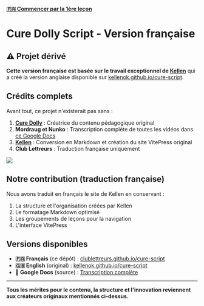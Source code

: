**[🇫🇷 Commencer par la 1ère leçon
](https://clublettreurs.github.io/cure-script/1-the-basic-types-of-sentences.html)**

# Cure Dolly Script - Version française

## ⚠️ Projet dérivé

**Cette version française est basée sur le travail exceptionnel de [Kellen](https://bento.me/kln)** qui a créé la version anglaise disponible sur [kellenok.github.io/cure-script](https://kellenok.github.io/cure-script/).

## Crédits complets

Avant tout, ce projet n'existerait pas sans :

1. **[Cure Dolly](https://www.youtube.com/playlist?list=PLg9uYxuZf8x_A-vcqqyOFZu06WlhnypWj)** : Créatrice du contenu pédagogique original
2. **Mordraug et Nunko** : Transcription complète de toutes les vidéos dans [ce Google Docs](https://docs.google.com/document/d/1XpuXerkGU8waJ4DPDNJA4bGeqOvM-csXjTe57iHARHc/)
3. **[Kellen](https://bento.me/kln)** : Conversion en Markdown et création du site VitePress original
4. **Club Lettreurs** : Traduction française uniquement

<img src="https://i.imgur.com/YOWRijj.png">

## Notre contribution (traduction française)

Nous avons traduit en français le site de Kellen en conservant :

1. La structure et l'organisation créées par Kellen
2. Le formatage Markdown optimisé
3. Les groupements de leçons pour la navigation
4. L'interface VitePress

## Versions disponibles

- **🇫🇷 Français** (ce dépôt) : [clublettreurs.github.io/cure-script](https://clublettreurs.github.io/cure-script/)
- **🇬🇧 English** (original) : [kellenok.github.io/cure-script](https://kellenok.github.io/cure-script/)
- **📄 Google Docs** (source) : [Transcription complète](https://docs.google.com/document/d/1XpuXerkGU8waJ4DPDNJA4bGeqOvM-csXjTe57iHARHc/)

---

**Tous les mérites pour le contenu, la structure et l'innovation reviennent aux créateurs originaux mentionnés ci-dessus.**
